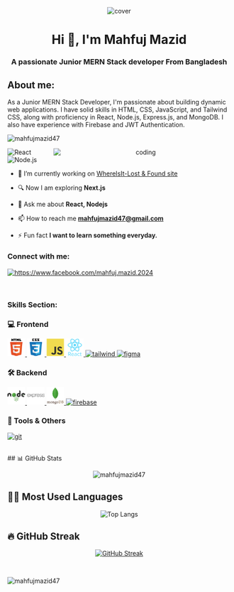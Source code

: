 <p align="center" width="full">
  <img style="height: 200px; object-fit: cover; object-position: center;"
    src="https://imarticus.org/blog/wp-content/uploads/2020/09/vsdq.gif" alt="cover" />
</p>
<h1 align="center">Hi 👋, I'm Mahfuj Mazid</h1>
<h3 align="center">A passionate Junior MERN Stack developer From Bangladesh</h3>

## About me:
<p align="left">As a Junior MERN Stack Developer, I'm passionate about building dynamic web applications. I have solid skills in HTML, CSS, JavaScript, and Tailwind CSS, along with proficiency in React, Node.js, Express.js, and MongoDB. I also have experience with Firebase and JWT Authentication.</p>

<p align="left"> <img src="https://komarev.com/ghpvc/?username=mahfujmazid47&label=Profile%20views&color=0e75b6&style=flat" alt="mahfujmazid47" /> </p>

<p align="center">
  <img align="right" width="400" src="https://camo.githubusercontent.com/3492228fd9a698d24cbe02d7e013abc0fe70eebeda013e47dab443f61efe5013/68747470733a2f2f7777772e77696e677374656368736f6c7574696f6e732e636f6d2f77702d636f6e74656e742f75706c6f6164732f323032322f30332f66756c6c2d737461636b2d646576656c6f706d656e742e676966" alt="coding" />
</p>

![React](https://img.shields.io/badge/React-20232A?style=for-the-badge&logo=react&logoColor=61DAFB)
![Node.js](https://img.shields.io/badge/Node.js-339933?style=for-the-badge&logo=nodedotjs&logoColor=white)

- 🔭 I’m currently working on [WhereIsIt-Lost & Found site](https://b11a11-whereisit-site.web.app/)

- 🔍 Now I am exploring **Next.js**

- 💬 Ask me about **React, Nodejs**

- 📫 How to reach me **mahfujmazid47@gmail.com**

- ⚡ Fun fact **I want to learn something everyday.**

<h3 align="left">Connect with me:</h3>
<p align="left">
<a href="https://fb.com/https://www.facebook.com/mahfuj.mazid.2024" target="blank"><img align="center" src="https://raw.githubusercontent.com/rahuldkjain/github-profile-readme-generator/master/src/images/icons/Social/facebook.svg" alt="https://www.facebook.com/mahfuj.mazid.2024" height="30" width="40" /></a>
</p>

<br>

<h3 align="left">Skills Section:</h3>

<h3>💻 Frontend</h3>
<p align="left">
  <a href="https://www.w3.org/html/" target="_blank" rel="noreferrer">
    <img src="https://raw.githubusercontent.com/devicons/devicon/master/icons/html5/html5-original-wordmark.svg" alt="html5" width="40" height="40"/>
  </a>
  <a href="https://www.w3schools.com/css/" target="_blank" rel="noreferrer">
    <img src="https://raw.githubusercontent.com/devicons/devicon/master/icons/css3/css3-original-wordmark.svg" alt="css3" width="40" height="40"/>
  </a>
  <a href="https://developer.mozilla.org/en-US/docs/Web/JavaScript" target="_blank" rel="noreferrer">
    <img src="https://raw.githubusercontent.com/devicons/devicon/master/icons/javascript/javascript-original.svg" alt="javascript" width="40" height="40"/>
  </a>
  <a href="https://reactjs.org/" target="_blank" rel="noreferrer">
    <img src="https://raw.githubusercontent.com/devicons/devicon/master/icons/react/react-original-wordmark.svg" alt="react" width="40" height="40"/>
  </a>
  <a href="https://tailwindcss.com/" target="_blank" rel="noreferrer">
    <img src="https://www.vectorlogo.zone/logos/tailwindcss/tailwindcss-icon.svg" alt="tailwind" width="40" height="40"/>
  </a>
  <a href="https://www.figma.com/" target="_blank" rel="noreferrer">
    <img src="https://www.vectorlogo.zone/logos/figma/figma-icon.svg" alt="figma" width="40" height="40"/>
  </a>
</p>

<h3>🛠️ Backend</h3>
<p align="left">
  <a href="https://nodejs.org" target="_blank" rel="noreferrer">
    <img src="https://raw.githubusercontent.com/devicons/devicon/master/icons/nodejs/nodejs-original-wordmark.svg" alt="nodejs" width="40" height="40"/>
  </a>
  <a href="https://expressjs.com" target="_blank" rel="noreferrer">
    <img src="https://raw.githubusercontent.com/devicons/devicon/master/icons/express/express-original-wordmark.svg" alt="express" width="40" height="40"/>
  </a>
  <a href="https://www.mongodb.com/" target="_blank" rel="noreferrer">
    <img src="https://raw.githubusercontent.com/devicons/devicon/master/icons/mongodb/mongodb-original-wordmark.svg" alt="mongodb" width="40" height="40"/>
  </a>
  <a href="https://firebase.google.com/" target="_blank" rel="noreferrer">
    <img src="https://www.vectorlogo.zone/logos/firebase/firebase-icon.svg" alt="firebase" width="40" height="40"/>
  </a>
</p>

<h3>🧰 Tools & Others</h3>
<p align="left">
  <a href="https://git-scm.com/" target="_blank" rel="noreferrer">
    <img src="https://www.vectorlogo.zone/logos/git-scm/git-scm-icon.svg" alt="git" width="40" height="40"/>
  </a>
</p>

<br>
## 📊 GitHub Stats

<p align="center">
  <img src="https://github-readme-stats.vercel.app/api?username=mahfujmazid47&show_icons=true&locale=en" alt="mahfujmazid47" />
</p>

## 🧑‍💻 Most Used Languages

<p align="center">
  <img src="https://github-readme-stats.vercel.app/api/top-langs/?username=mahfujmazid47&layout=compact&langs_count=6" alt="Top Langs" />
</p>

## 🔥 GitHub Streak

<p align="center">
 <a href="https://github-stats.com/api/user/streak/current/:mahfujmazid47"> </a>
</p>

<p align="center">
 <a href="https://git.io/streak-stats"><img src="https://git-hub-streak-stats.vercel.app?user=mahfujmazid47&theme=tokyonight-duo" alt="GitHub Streak" /></a>
</p>

<br>

<p><img align="left" src="https://github-readme-stats.vercel.app/api/top-langs?username=mahfujmazid47&show_icons=true&locale=en&layout=compact" alt="mahfujmazid47" /></p>





